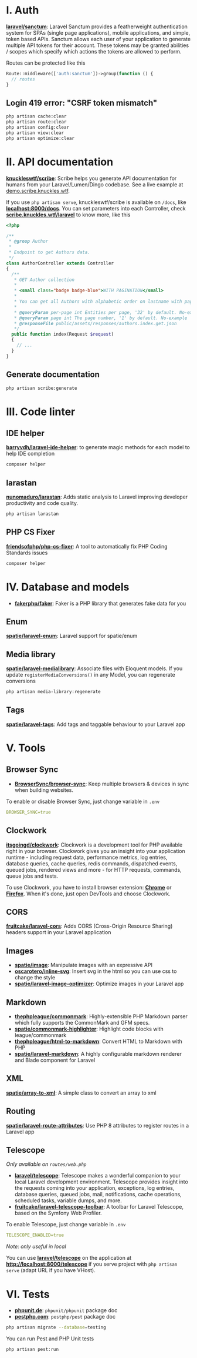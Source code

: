 # **I. Auth**

[**laravel/sanctum**](https://github.com/laravel/sanctum): Laravel Sanctum provides a featherweight authentication system for SPAs (single page applications), mobile applications, and simple, token based APIs. Sanctum allows each user of your application to generate multiple API tokens for their account. These tokens may be granted abilities / scopes which specify which actions the tokens are allowed to perform.

Routes can be protected like this

```php
Route::middleware(['auth:sanctum'])->group(function () {
  // routes
}
```

## Login 419 error: "CSRF token mismatch"

```bash
php artisan cache:clear
php artisan route:clear
php artisan config:clear
php artisan view:clear
php artisan optimize:clear
```

# **II. API documentation**

[**knuckleswtf/scribe**](https://github.com/knuckleswtf/scribe): Scribe helps you generate API documentation for humans from your Laravel/Lumen/Dingo codebase. See a live example at [demo.scribe.knuckles.wtf](https://demo.scribe.knuckles.wtf).

If you use `php artisan serve`, knuckleswtf/scribe is available on `/docs`, like [**localhost:8000/docs**](http://localhost:8000/docs). You can set parameters into each Controller, check [**scribe.knuckles.wtf/laravel**](https://scribe.knuckles.wtf/laravel/) to know more, like this

```php
<?php

/**
 * @group Author
 *
 * Endpoint to get Authors data.
 */
class AuthorController extends Controller
{
  /**
   * GET Author collection
   *
   * <small class="badge badge-blue">WITH PAGINATION</small>
   *
   * You can get all Authors with alphabetic order on lastname with pagination.
   *
   * @queryParam per-page int Entities per page, '32' by default. No-example
   * @queryParam page int The page number, '1' by default. No-example
   * @responseFile public/assets/responses/authors.index.get.json
   */
  public function index(Request $request)
  {
    // ...
  }
}
```

## Generate documentation

```bash
php artisan scribe:generate
```

# **III. Code linter**

## IDE helper

[**barryvdh/laravel-ide-helper**](https://github.com/barryvdh/laravel-ide-helper): to generate magic methods for each model to help IDE completion

```bash
composer helper
```

## larastan

[**nunomaduro/larastan**](https://github.com/nunomaduro/larastan): Adds static analysis to Laravel improving developer productivity and code quality.

```bash
php artisan larastan
```

## PHP CS Fixer

[**friendsofphp/php-cs-fixer**](https://github.com/friendsofphp/php-cs-fixer): A tool to automatically fix PHP Coding Standards issues

```bash
composer helper
```

# **IV. Database and models**

- [**fakerphp/faker**](https://github.com/fakerphp/faker): Faker is a PHP library that generates fake data for you

## Enum

[**spatie/laravel-enum**](https://github.com/spatie/laravel-enum): Laravel support for spatie/enum

## Media library

[**spatie/laravel-medialibrary**](https://github.com/spatie/laravel-medialibrary): Associate files with Eloquent models. If you update `registerMediaConversions()` in any Model, you can regenerate conversions

```bash
php artisan media-library:regenerate
```

## Tags

[**spatie/laravel-tags**](https://github.com/spatie/laravel-tags): Add tags and taggable behaviour to your Laravel app

# **V. Tools**

## Browser Sync

- [**BrowserSync/browser-sync**](https://github.com/Browsersync/browser-sync): Keep multiple browsers & devices in sync when building websites.

To enable or disable Browser Sync, just change variable in `.env`

```yaml
BROWSER_SYNC=true
```

## Clockwork

[**itsgoingd/clockwork**](https://github.com/itsgoingd/clockwork): Clockwork is a development tool for PHP available right in your browser. Clockwork gives you an insight into your application runtime - including request data, performance metrics, log entries, database queries, cache queries, redis commands, dispatched events, queued jobs, rendered views and more - for HTTP requests, commands, queue jobs and tests.

To use Clockwork, you have to install browser extension: [**Chrome**](https://chrome.google.com/webstore/detail/clockwork/dmggabnehkmmfmdffgajcflpdjlnoemp) or [**Firefox**](https://addons.mozilla.org/en-US/firefox/addon/clockwork-dev-tools/). When it's done, just open DevTools and choose Clockwork.

## CORS

[**fruitcake/laravel-cors**](https://github.com/fruitcake/laravel-cors): Adds CORS (Cross-Origin Resource Sharing) headers support in your Laravel application

## Images

- [**spatie/image**](https://github.com/spatie/image): Manipulate images with an expressive API
- [**oscarotero/inline-svg**](https://github.com/oscarotero/inline-svg): Insert svg in the html so you can use css to change the style
- [**spatie/laravel-image-optimizer**](https://github.com/spatie/laravel-image-optimizer): Optimize images in your Laravel app

## Markdown

- [**thephpleague/commonmark**](https://github.com/thephpleague/commonmark): Highly-extensible PHP Markdown parser which fully supports the CommonMark and GFM specs.
- [**spatie/commonmark-highlighter**](https://github.com/spatie/commonmark-highlighter): Highlight code blocks with league/commonmark
- [**thephpleague/html-to-markdown**](https://github.com/thephpleague/html-to-markdown): Convert HTML to Markdown with PHP
- [**spatie/laravel-markdown**](https://github.com/spatie/laravel-markdown): A highly configurable markdown renderer and Blade component for Laravel

## XML

[**spatie/array-to-xml**](https://github.com/spatie/array-to-xml): A simple class to convert an array to xml

## Routing

[**spatie/laravel-route-attributes**](https://github.com/spatie/laravel-route-attributes): Use PHP 8 attributes to register routes in a Laravel app

## Telescope

*Only available on `routes/web.php`*

- [**laravel/telescope**](https://github.com/laravel/telescope): Telescope makes a wonderful companion to your local Laravel development environment. Telescope provides insight into the requests coming into your application, exceptions, log entries, database queries, queued jobs, mail, notifications, cache operations, scheduled tasks, variable dumps, and more.
- [**fruitcake/laravel-telescope-toolbar**](https://github.com/fruitcake/laravel-telescope-toolbar): A toolbar for Laravel Telescope, based on the Symfony Web Profiler.

To enable Telescope, just change variable in `.env`

```yaml
TELESCOPE_ENABLED=true
```

*Note: only useful in local*

You can use [**laravel/telescope**](https://github.com/laravel/telescope) on the application at [**http://localhost:8000/telescope**](http://localhost:8000/telescope) if you serve project with `php artisan serve` (adapt URL if you have VHost).

# **VI. Tests**

- [**phpunit.de**](https://phpunit.de): `phpunit/phpunit` package doc
- [**pestphp.com**](https://pestphp.com): `pestphp/pest` package doc

```bash
php artisan migrate --database=testing
```

You can run Pest and PHP Unit tests

```bash
php artisan pest:run
```
